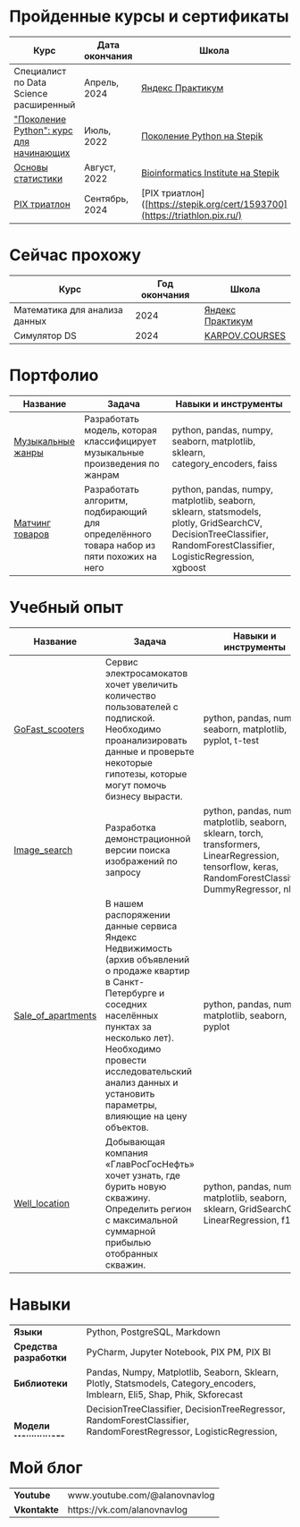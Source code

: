 # Пройденные курсы и сертификаты

| Курс |  Дата окончания | Школа | 
| --- | --- | --- |
| Специалист по Data Science расширенный |Апрель, 2024 | [Яндекс Практикум](https://practicum.yandex.ru/) | 
| ["Поколение Python": курс для начинающих](https://stepik.org/cert/1589504) |Июль, 2022 | [Поколение Python на Stepik](https://stepik.org/org/pygen) | 
| [Основы статистики](https://stepik.org/cert/1593700) |Август, 2022 | [Bioinformatics Institute на Stepik](https://stepik.org/org/bioinf) | 
| [PIX триатлон]([https://stepik.org/cert/1593700](https://triathlon.pix.ru/)) |Сентябрь, 2024 | [PIX триатлон]([https://stepik.org/cert/1593700](https://triathlon.pix.ru/) |
# Сейчас прохожу

| Курс |  Год окончания | Школа | 
| --- | --- | --- |
| Математика для анализа данных |2024 | [Яндекс Практикум](https://practicum.yandex.ru/) | 
| Симулятор DS |2024 | [KARPOV.COURSES](https://karpov.courses/) | 

# Портфолио
| Название | Задача | Навыки и инструменты|
| --- | --- | --- |
| [Музыкальные жанры](https://github.com/Nadika25/Portfolio/tree/master/Music_genre) | Разработать модель, которая классифицирует музыкальные произведения по жанрам| python, pandas, numpy, seaborn, matplotlib, sklearn, category_encoders, faiss | - |
| [Матчинг товаров](https://github.com/Nadika25/Portfolio/tree/master/Product_matching) | Разработать алгоритм, подбирающий для определённого товара набор из пяти похожих на него| python, pandas, numpy, matplotlib, seaborn, sklearn, statsmodels, plotly, GridSearchCV, DecisionTreeClassifier, RandomForestClassifier, LogisticRegression, xgboost | - |

# Учебный опыт
| Название | Задача | Навыки и инструменты|
| --- | --- | --- |
| [GoFast_scooters](https://github.com/Nadika25/YP_study_projects/tree/main/GoFast_scooters) | Сервис электросамокатов хочет увеличить количество пользователей с подпиской. Необходимо проанализировать данные и проверьте некоторые гипотезы, которые могут помочь бизнесу вырасти.| python, pandas, numpy, seaborn, matplotlib, pyplot, t-test| - |
| [Image_search](https://github.com/Nadika25/YP_study_projects/tree/main/Image_search) | Разработка демонстрационной версии поиска изображений по запросу| python, pandas, numpy, matplotlib, seaborn, sklearn, torch, transformers, LinearRegression, tensorflow, keras, RandomForestClassifier, DummyRegressor, nlp | - |
| [Sale_of_apartments](https://github.com/Nadika25/YP_study_projects/tree/main/Sale_of_apartments) | В нашем распоряжении данные сервиса Яндекс Недвижимость (архив объявлений о продаже квартир в Санкт-Петербурге и соседних населённых пунктах за несколько лет). Необходимо провести исследовательский анализ данных и установить параметры, влияющие на цену объектов.| python, pandas, numpy, matplotlib, seaborn, pyplot | - |
| [Well_location](https://github.com/Nadika25/YP_study_projects/tree/main/Well_location) | Добывающая компания «ГлавРосГосНефть» хочет узнать, где бурить новую скважину. Определить регион с максимальной суммарной прибылью отобранных скважин.| python, pandas, numpy, matplotlib, seaborn, sklearn, GridSearchCV, LinearRegression, f1 | - |

# Навыки
 <table style="height: 200">
    <tr>
     <td><b>Языки</b></td>
        <td>Python, PostgreSQL, Markdown</td>
    </tr>
    <tr>
     <td><b>Средства разработки</b></td>
        <td>PyCharm, Jupyter Notebook, PIX PM, PIX BI</td>
    </tr>
    <tr>
     <td><b>Библиотеки</b></td>
        <td> Pandas, Numpy, Matplotlib, Seaborn, Sklearn, Plotly, Statsmodels, Category_encoders, Imblearn, Eli5, Shap, Phik, Skforecast</td>
    </tr>
    <tr>
     <td><b>Модели машинного обучения</b></td>
        <td>DecisionTreeClassifier, DecisionTreeRegressor, RandomForestClassifier, RandomForestRegressor, LogisticRegression, LinearRegression, XGBClassifier, LGBMRegressor, CatBoostRegressor, SARIMAX, FAISS</td>
    </tr> 
    <tr>
</table>

# Мой блог
 <table ight=100>
    <tr>
     <td><b>Youtube</b></td>
        <td>www.youtube.com/@alanovnavlog</td>
    </tr>
    <tr>
     <td><b>Vkontakte</b></td>
        <td>https://vk.com/alanovnavlog</td>
    </tr>
    </tr>
    <tr>
</table>
